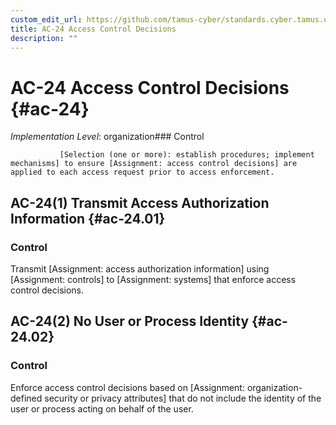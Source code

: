 ```yaml
---
custom_edit_url: https://github.com/tamus-cyber/standards.cyber.tamus.edu/tree/main/static/content/tamus.edu/TAMUS_profile.xml
title: AC-24 Access Control Decisions
description: ""
---
```


# AC-24 Access Control Decisions {#ac-24}

_Implementation Level_: organization### Control


               [Selection (one or more): establish procedures; implement mechanisms] to ensure [Assignment: access control decisions] are applied to each access request prior to access enforcement.

## AC-24(1) Transmit Access Authorization Information {#ac-24.01}

### Control

Transmit [Assignment: access authorization information] using [Assignment: controls] to [Assignment: systems] that enforce access control decisions.

## AC-24(2) No User or Process Identity {#ac-24.02}

### Control

Enforce access control decisions based on [Assignment: organization-defined security or privacy attributes] that do not include the identity of the user or process acting on behalf of the user.

